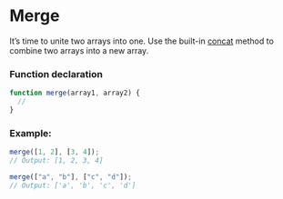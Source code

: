 # Merge

It’s time to unite two arrays into one. Use the built-in [concat](https://developer.mozilla.org/ru/docs/Web/JavaScript/Reference/Global_Objects/Array/concat) method to combine two arrays into a new array.

### Function declaration

```js
function merge(array1, array2) {
  //
}
```

### Example:

```js
merge([1, 2], [3, 4]);
// Output: [1, 2, 3, 4]

merge(["a", "b"], ["c", "d"]);
// Output: ['a', 'b', 'c', 'd']
```
